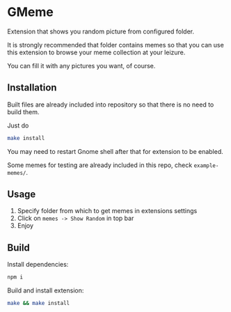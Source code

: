 # GMeme

Extension that shows you random picture from configured folder.

It is strongly recommended that folder contains memes so that you can use this extension to browse your meme collection at your leizure.

You can fill it with any pictures you want, of course.

## Installation

Built files are already included into repository so that there is no need to build them.

Just do

```bash
make install
```

You may need to restart Gnome shell after that for extension to be enabled.

Some memes for testing are already included in this repo, check `example-memes/`.

## Usage

1. Specify folder from which to get memes in extensions settings
2. Click on `memes -> Show Random` in top bar
3. Enjoy

## Build

Install dependencies:

```bash
npm i
```

Build and install extension:

```bash
make && make install
```
